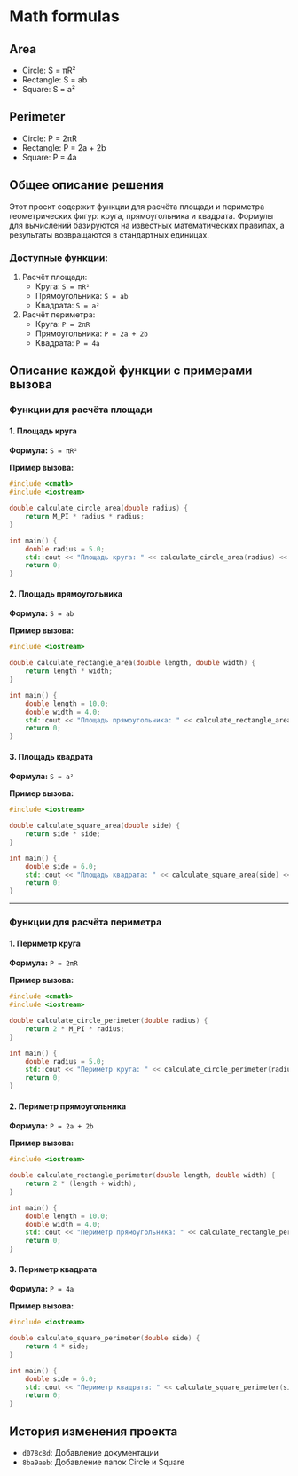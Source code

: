 # Math formulas
## Area
- Circle: S = πR²
- Rectangle: S = ab
- Square: S = a²

## Perimeter
- Circle: P = 2πR
- Rectangle: P = 2a + 2b
- Square: P = 4a

## Общее описание решения

Этот проект содержит функции для расчёта площади и периметра геометрических фигур: круга, прямоугольника и квадрата. 
Формулы для вычислений базируются на известных математических правилах, а результаты возвращаются в стандартных единицах.

### Доступные функции:
1. Расчёт площади:
   - Круга: `S = πR²`
   - Прямоугольника: `S = ab`
   - Квадрата: `S = a²`
2. Расчёт периметра:
   - Круга: `P = 2πR`
   - Прямоугольника: `P = 2a + 2b`
   - Квадрата: `P = 4a`

## Описание каждой функции с примерами вызова

### Функции для расчёта площади

#### 1. Площадь круга
**Формула:** `S = πR²`

**Пример вызова:**
```cpp
#include <cmath>
#include <iostream>

double calculate_circle_area(double radius) {
    return M_PI * radius * radius;
}

int main() {
    double radius = 5.0;
    std::cout << "Площадь круга: " << calculate_circle_area(radius) << std::endl;
    return 0;
}
```

#### 2. Площадь прямоугольника
**Формула:** `S = ab`

**Пример вызова:**
```cpp
#include <iostream>

double calculate_rectangle_area(double length, double width) {
    return length * width;
}

int main() {
    double length = 10.0;
    double width = 4.0;
    std::cout << "Площадь прямоугольника: " << calculate_rectangle_area(length, width) << std::endl;
    return 0;
}
```

#### 3. Площадь квадрата
**Формула:** `S = a²`

**Пример вызова:**
```cpp
#include <iostream>

double calculate_square_area(double side) {
    return side * side;
}

int main() {
    double side = 6.0;
    std::cout << "Площадь квадрата: " << calculate_square_area(side) << std::endl;
    return 0;
}
```

---

### Функции для расчёта периметра

#### 1. Периметр круга
**Формула:** `P = 2πR`

**Пример вызова:**
```cpp
#include <cmath>
#include <iostream>

double calculate_circle_perimeter(double radius) {
    return 2 * M_PI * radius;
}

int main() {
    double radius = 5.0;
    std::cout << "Периметр круга: " << calculate_circle_perimeter(radius) << std::endl;
    return 0;
}
```

#### 2. Периметр прямоугольника
**Формула:** `P = 2a + 2b`

**Пример вызова:**
```cpp
#include <iostream>

double calculate_rectangle_perimeter(double length, double width) {
    return 2 * (length + width);
}

int main() {
    double length = 10.0;
    double width = 4.0;
    std::cout << "Периметр прямоугольника: " << calculate_rectangle_perimeter(length, width) << std::endl;
    return 0;
}
```

#### 3. Периметр квадрата
**Формула:** `P = 4a`

**Пример вызова:**
```cpp
#include <iostream>

double calculate_square_perimeter(double side) {
    return 4 * side;
}

int main() {
    double side = 6.0;
    std::cout << "Периметр квадрата: " << calculate_square_perimeter(side) << std::endl;
    return 0;
}

```
## История изменения проекта

- `d078c8d`: Добавление документации 
- `8ba9aeb`: Добавление папок Circle и Square 

